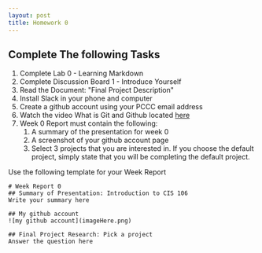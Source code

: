 ```yaml
---
layout: post
title: Homework 0
---
```

## Complete The following Tasks
1. Complete Lab 0 - Learning Markdown 
2. Complete Discussion Board 1 - Introduce Yourself
3. Read the Document: "Final Project Description"
4. Install Slack in your phone and computer
5. Create a github account using your PCCC email address
6. Watch the video What is Git and Github located [here](https://www.youtube.com/watch?v=wpISo9TNjfU)
7. Week 0 Report must contain the following:
   1. A summary of the presentation for week 0
   2. A screenshot of your github account page
   3. Select 3 projects that you are interested in. If you choose the default project, simply state that you will be completing the default project.

Use the following template for your Week Report
```
# Week Report 0
## Summary of Presentation: Introduction to CIS 106
Write your summary here

## My github account
![my github account](imageHere.png)

## Final Project Research: Pick a project
Answer the question here
```
